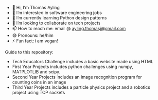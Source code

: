 - 👋 Hi, I’m Thomas Ayling
- 👀 I’m interested in software engineering jobs
- 🌱 I’m currently learning Python design patterns
- 💞️ I’m looking to collaborate on tech projects
- 📫 How to reach me: email @ ayling.thomasj@gmail.com
- 😄 Pronouns: he/him
- ⚡ Fun fact: i am vegan! 

Guide to this repository:
- Tech Educators Challenge includes a basic website made using HTML 
- First Year Projects includes python challenges using numpy, MATPLOTLIB and scipy.
- Second Year Projects includes an image recognition program for counting coins in an image
- Third Year Projects includes a particle physics project and a robotics project using TCP sockets

<!---
tomjayling/tomjayling is a ✨ special ✨ repository because its `README.md` (this file) appears on your GitHub profile.
You can click the Preview link to take a look at your changes.
--->
